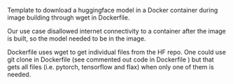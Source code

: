 Template to download a huggingface model in a Docker container during image building through wget in Dockerfile.

Our use case disallowed internet connectivity to a container after the image is built, so the model needed to be in the image.

Dockerfile uses wget to get individual files from the HF repo.
One could use git clone in Dockerfile (see commented out code in Dockerfile ) but that gets all files (i.e. pytorch, tensorflow and flax)
when only one of them is needed.
